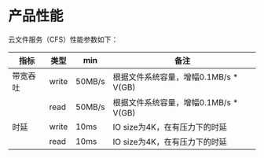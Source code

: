 # 产品性能

云文件服务（CFS）性能参数如下：


| **指标**    | **类型**    | **min** |**备注**                        |
| ----------- | ----------- | ------- |------------------------------- |
| 带宽吞吐    | write       | 50MB/s  |根据文件系统容量，增幅0.1MB/s * V(GB)             |
|             |  read       |  50MB/s   |根据文件系统容量，增幅0.1MB/s * V(GB)          |
| 时延        | write       | 10ms    |IO size为4K，在有压力下的时延 |
|             |  read      | 10ms     |IO size为4K，在有压力下的时延 |
